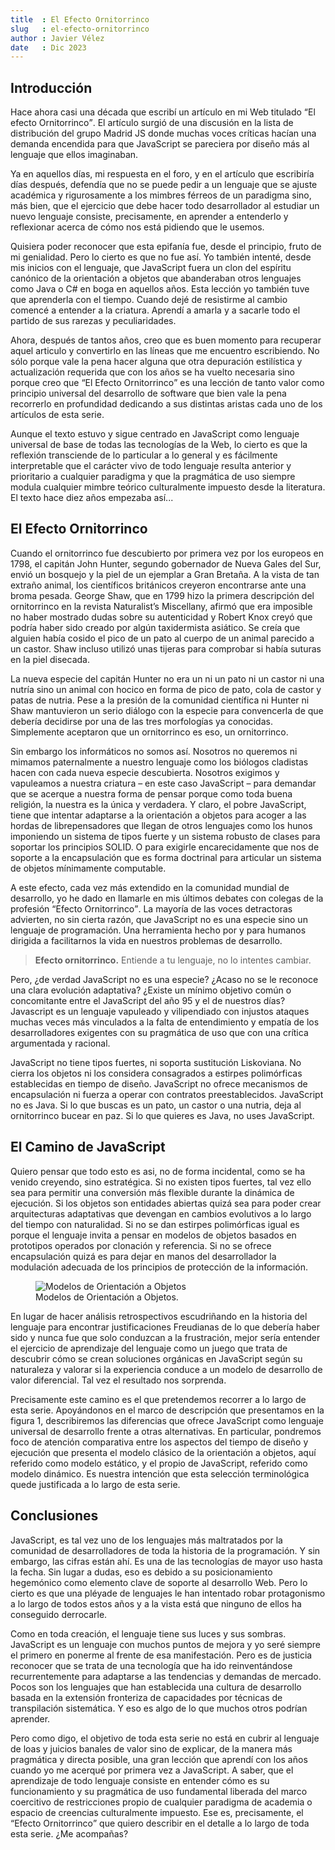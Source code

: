 ```yaml
---
title  : El Efecto Ornitorrinco
slug   : el-efecto-ornitorrinco
author : Javier Vélez
date   : Dic 2023
---
```


## Introducción

Hace ahora casi una década que escribí un artículo en mi Web titulado <q>El efecto Ornitorrinco</q>. El artículo surgió de una discusión en la lista de distribución del grupo Madrid JS donde muchas voces críticas hacían una demanda encendida para que JavaScript se pareciera por diseño más al lenguaje que ellos imaginaban.

Ya en aquellos días, mi respuesta en el foro, y en el artículo que escribiría días después, defendía que no se puede pedir a un lenguaje que se ajuste académica y rigurosamente a los mimbres férreos de un paradigma sino, más bien, que el ejercicio que debe hacer todo desarrollador al estudiar un nuevo lenguaje consiste, precisamente, en aprender a entenderlo y reflexionar acerca de cómo nos está pidiendo que le usemos.

Quisiera poder reconocer que esta epifanía fue, desde el principio, fruto de mi genialidad. Pero lo cierto es que no fue así. Yo también intenté, desde mis inicios con el lenguaje, que JavaScript fuera un clon del espíritu canónico de la orientación a objetos que abanderaban otros lenguajes como Java o C# en boga en aquellos años. Esta lección yo también tuve que aprenderla con el tiempo. Cuando dejé de resistirme al cambio comencé a entender a la criatura. Aprendí a amarla y a sacarle todo el partido de sus rarezas y peculiaridades.   

Ahora, después de tantos años, creo que es buen momento para recuperar aquel articulo y convertirlo en las líneas que me encuentro escribiendo. No sólo porque vale la pena hacer alguna que otra depuración estilística y actualización requerida que con los años se ha vuelto necesaria sino porque creo que <q>El Efecto Ornitorrinco</q> es una lección de tanto valor como principio universal del desarrollo de software que bien vale la pena recorrerlo en profundidad dedicando a sus distintas aristas cada uno de los artículos de esta serie.

Aunque el texto estuvo y sigue centrado en JavaScript como lenguaje universal de base de todas las tecnologías de la Web, lo cierto es que la reflexión transciende de lo particular a lo general y es fácilmente interpretable que el carácter vivo de todo lenguaje resulta anterior y prioritario a cualquier paradigma y que la pragmática de uso siempre modula cualquier mimbre teórico culturalmente impuesto desde la literatura. El texto hace diez años empezaba así... 

## El Efecto Ornitorrinco

Cuando el ornitorrinco fue descubierto por primera vez por los europeos en 1798, el capitán John Hunter, segundo gobernador de Nueva Gales del Sur, envió un bosquejo y la piel de un ejemplar a Gran Bretaña. A la vista de tan extraño animal, los científicos británicos creyeron encontrarse ante una broma pesada. George Shaw, que en 1799 hizo la primera descripción del ornitorrinco en la revista Naturalist’s Miscellany, afirmó que era imposible no haber mostrado dudas sobre su autenticidad y Robert Knox creyó que podría haber sido creado por algún taxidermista asiático. Se creía que alguien había cosido el pico de un pato al cuerpo de un animal parecido a un castor. Shaw incluso utilizó unas tijeras para comprobar si había suturas en la piel disecada.

La nueva especie del capitán Hunter no era un ni un pato ni un castor ni una nutría sino un animal con hocico en forma de pico de pato, cola de castor y patas de nutria. Pese a la presión de la comunidad científica ni Hunter ni Shaw mantuvieron un serio diálogo con la especie para convencerla de que debería decidirse por una de las tres morfologías ya conocidas. Simplemente aceptaron que un ornitorrinco es eso, un ornitorrinco.

Sin embargo los informáticos no somos así. Nosotros no queremos ni mimamos paternalmente a nuestro lenguaje como los biólogos cladistas hacen con cada nueva especie descubierta. Nosotros exigimos y vapuleamos a nuestra criatura – en este caso JavaScript – para demandar que se acerque a nuestra forma de pensar porque como toda buena religión, la nuestra es la única y verdadera. Y claro, el pobre JavaScript, tiene que intentar adaptarse a la orientación a objetos para acoger a las hordas de librepensadores que llegan de otros lenguajes como los hunos imponiendo un sistema de tipos fuerte y un sistema robusto de clases para soportar los principios SOLID. O para exigirle encarecidamente que nos de soporte a la encapsulación que es forma doctrinal para articular un sistema de objetos mínimamente computable.

A este efecto, cada vez más extendido en la comunidad mundial de desarrollo, yo he dado en llamarle en mis últimos debates con colegas de la profesión <q>Efecto Ornitorrinco</q>. La mayoría de las voces detractoras advierten, no sin cierta razón, que JavaScript no es una especie sino un lenguaje de programación. Una herramienta hecho por y para humanos dirigida a facilitarnos la vida en nuestros problemas de desarrollo.

> **Efecto ornitorrinco.** Entiende a tu lenguaje, no lo intentes cambiar.

Pero, ¿de verdad JavaScript no es una especie? ¿Acaso no se le reconoce una clara evolución adaptativa? ¿Existe un mínimo objetivo común o concomitante entre el JavaScript del año 95 y el de nuestros días? Javascript es un lenguaje vapuleado y vilipendiado con injustos ataques muchas veces más vinculados a la falta de entendimiento y empatía de los desarrolladores exigentes con su pragmática de uso que con una crítica argumentada y racional. 

JavaScript no tiene tipos fuertes, ni soporta sustitución Liskoviana. No cierra los objetos ni los considera consagrados a estirpes polimórficas establecidas en tiempo de diseño. JavaScript no ofrece mecanismos de encapsulación ni fuerza a operar con contratos preestablecidos. JavaScript no es Java. Si lo que buscas es un pato, un castor o una nutria, deja al ornitorrinco bucear en paz. Si lo que quieres es Java, no uses JavaScript.

## El Camino de JavaScript 

Quiero pensar que todo esto es asi, no de forma incidental, como se ha venido creyendo, sino estratégica. Si no existen tipos fuertes, tal vez ello sea para permitir una conversión más flexible durante la dinámica de ejecución. Si los objetos son entidades abiertas quizá sea para poder crear arquitecturas adaptativas que devengan en cambios evolutivos a lo largo del tiempo con naturalidad. Si no se dan estirpes polimórficas igual es porque el lenguaje invita a pensar en modelos de objetos basados en prototipos operados por clonación y referencia. Si no se ofrece encapsulación quizá es para dejar en manos del desarrollador la modulación adecuada de los principios de protección de la información.

<figure>
  <img src="/images/activity/articles/lenguajes/ornitorrinco/post-01.01.png" 
       alt="Modelos de Orientación a Objetos">
  <figcaption>Modelos de Orientación a Objetos.</figcaption>
</figure>

En lugar de hacer análisis retrospectivos escudriñando en la historia del lenguaje para encontrar justificaciones Freudianas de lo que debería haber sido y nunca fue que solo conduzcan a la frustración, mejor sería entender el ejercicio de aprendizaje del lenguaje como un juego que trata de descubrir cómo se crean soluciones orgánicas en JavaScript según su naturaleza y valorar si la experiencia conduce a un modelo de desarrollo de valor diferencial. Tal vez el resultado nos sorprenda.

Precisamente este camino es el que pretendemos recorrer a lo largo de esta serie. Apoyándonos en el marco de descripción que presentamos en la figura 1, describiremos las diferencias que ofrece JavaScript como lenguaje universal de desarrollo frente a otras alternativas. En particular, pondremos foco de atención comparativa entre los aspectos del tiempo de diseño y ejecución que presenta el modelo clásico de la orientación a objetos, aquí referido como modelo estático, y el propio de JavaScript, referido como modelo dinámico. Es nuestra intención que esta selección terminológica quede justificada a lo largo de esta serie.
 
## Conclusiones

JavaScript, es tal vez uno de los lenguajes más maltratados por la comunidad de desarrolladores de toda la historia de la programación. Y sin embargo, las cifras están ahí. Es una de las tecnologías de mayor uso hasta la fecha. Sin lugar a dudas, eso es debido a su posicionamiento hegemónico como elemento clave de soporte al desarrollo Web. Pero lo cierto es que una pléyade de lenguajes le han intentado robar protagonismo a lo largo de todos estos años y a la vista está que ninguno de ellos ha conseguido derrocarle.

Como en toda creación, el lenguaje tiene sus luces y sus sombras. JavaScript es un lenguaje con muchos puntos de mejora y yo seré siempre el primero en ponerme al frente de esa manifestación. Pero es de justicia reconocer que se trata de una tecnología que ha ido reinventándose recurrentemente para adaptarse a las tendencias y demandas de mercado. Pocos son los lenguajes que han establecida una cultura de desarrollo basada en la extensión fronteriza de capacidades por técnicas de transpilación sistemática. Y eso es algo de lo que muchos otros podrían aprender.

Pero como digo, el objetivo de toda esta serie no está en cubrir al lenguaje de loas y juicios banales de valor sino de explicar, de la manera más pragmática y directa posible, una gran lección que aprendí con los años cuando yo me acerqué por primera vez a JavaScript. A saber, que el aprendizaje de todo lenguaje consiste en entender cómo es su funcionamiento y su pragmática de uso fundamental liberada del marco coercitivo de restricciones propio de cualquier paradigma de academia o espacio de creencias culturalmente impuesto. Ese es, precisamente, el <q>Efecto Ornitorrinco</q> que quiero describir en el detalle a lo largo de toda esta serie. ¿Me acompañas?
 
